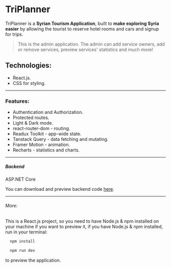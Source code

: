 # TriPlanner

TriPlanner is a **Syrian Tourism Application**, built to **make exploring Syria easier** by allowing the tourist to reserve hotel rooms and cars and signup for trips.

> This is the admin application. The admin can add service owners, add or remove services, preview services' statistics and much more!

## Technologies:

- React.js.
- CSS for styling.

---

### Features:

- Authentication and Authorization.
- Protected routes.
- Light & Dark mode.
- react-router-dom - routing.
- Readux Toolkit - app-wide state.
- Tanstack Query - data fetching and mutating.
- Framer Motion - animation.
- Recharts - statistics and charts.

---

##### Backend

ASP.NET Core

You can download and preview backend code [here](https://github.com/Loukas135/TripPlannerClean).

---

###### More:

This is a React.js project, so you need to have Node.js & npm installed on your machine if you want to preview it, if you have Node.js & npm installed, run in your terminal:

```bash
  npm install

  npm run dev
```

to preview the application.

